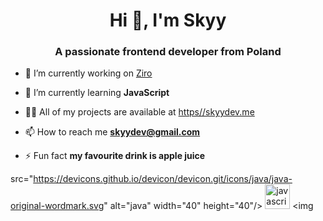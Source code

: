 <h1 align="center">Hi 👋, I'm Skyy</h1>
<h3 align="center">A passionate frontend developer from Poland</h3>

- 🔭 I’m currently working on [Ziro](https://ziro.wtf)

- 🌱 I’m currently learning **JavaScript**

- 👨‍💻 All of my projects are available at [https//skyydev.me](https//skyydev.me)

- 📫 How to reach me **skyydev@gmail.com**

- ⚡ Fun fact **my favourite drink is apple juice**

src="https://devicons.github.io/devicon/devicon.git/icons/java/java-original-wordmark.svg" alt="java" width="40" height="40"/> <img src="https://devicons.github.io/devicon/devicon.git/icons/javascript/javascript-original.svg" alt="javascript" width="40" height="40"/> <img
